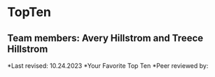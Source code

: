 # TopTen
## Team members: Avery Hillstrom and Treece Hillstrom
*Last revised: 10.24.2023
*Your Favorite Top Ten
*Peer reviewed by: 

